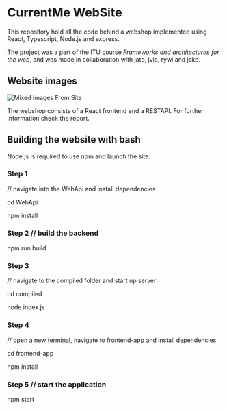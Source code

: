 # CurrentMe WebSite
This repository hold all the code behind a webshop implemented using React, Typescript, Node.js and express.

The project was a part of the ITU course *Frameworks and architectures for the web*, and was made in
collaboration with jato, jvia, rywi and jskb.

## Website images
![Mixed Images From Site](http://cdn.thinglink.me/api/image/479353026285404161/1024/10/scaletowidth/0/0/1/1/false/true?wait=true)

The webshop consists of a React frontend end a RESTAPI. For further information check the report.

## Building the website with bash
Node.js is required to use npm and launch the site.
### Step 1 
// navigate into the WebApi and install dependencies

cd WebApi

npm install

### Step 2 // build the backend
npm run build

### Step 3 
// navigate to the compiled folder and start up server

cd compiled

node index.js

### Step 4 
// open a new terminal, navigate to frontend-app and install dependencies

cd frontend-app

npm install

### Step 5 // start the application
npm start

